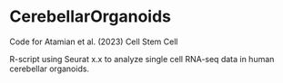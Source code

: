 # CerebellarOrganoids
Code for Atamian et al. (2023) Cell Stem Cell

R-script using Seurat x.x to analyze single cell RNA-seq data in human cerebellar organoids.
